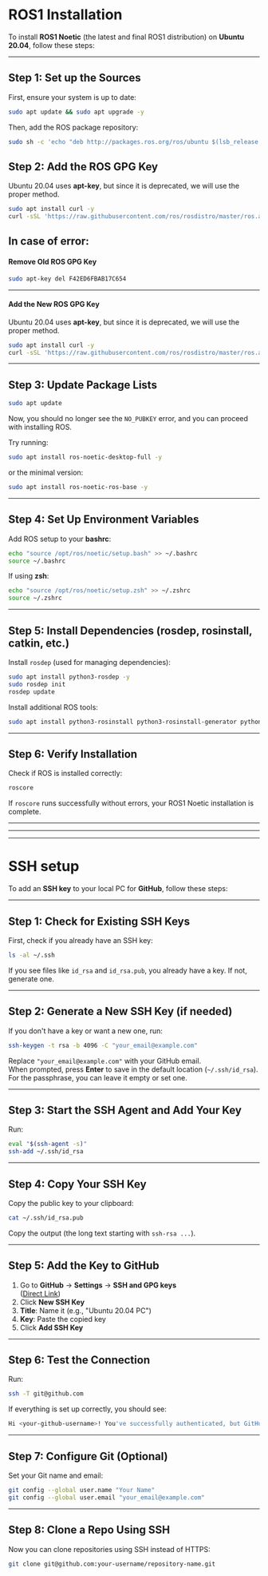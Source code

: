 # ROS1 Installation

To install **ROS1 Noetic** (the latest and final ROS1 distribution) on **Ubuntu 20.04**, follow these steps:

---

## **Step 1: Set up the Sources**
First, ensure your system is up to date:
```bash
sudo apt update && sudo apt upgrade -y
```
Then, add the ROS package repository:
```bash
sudo sh -c 'echo "deb http://packages.ros.org/ros/ubuntu $(lsb_release -sc) main" > /etc/apt/sources.list.d/ros-latest.list'
```

## **Step 2: Add the ROS GPG Key**
Ubuntu 20.04 uses **apt-key**, but since it is deprecated, we will use the proper method.

```bash
sudo apt install curl -y
curl -sSL 'https://raw.githubusercontent.com/ros/rosdistro/master/ros.asc' | sudo tee /etc/apt/trusted.gpg.d/ros.asc
```

## In case of error:
#### **Remove Old ROS GPG Key**
```bash
sudo apt-key del F42ED6FBAB17C654
```

---

#### **Add the New ROS GPG Key**
Ubuntu 20.04 uses **apt-key**, but since it is deprecated, we will use the proper method.

```bash
sudo apt install curl -y
curl -sSL 'https://raw.githubusercontent.com/ros/rosdistro/master/ros.asc' | sudo tee /etc/apt/trusted.gpg.d/ros.asc
```

---

## **Step 3: Update Package Lists**
```bash
sudo apt update
```

Now, you should no longer see the `NO_PUBKEY` error, and you can proceed with installing ROS.

Try running:
```bash
sudo apt install ros-noetic-desktop-full -y
```
or the minimal version:
```bash
sudo apt install ros-noetic-ros-base -y
```
---

## **Step 4: Set Up Environment Variables**
Add ROS setup to your **bashrc**:
```bash
echo "source /opt/ros/noetic/setup.bash" >> ~/.bashrc
source ~/.bashrc
```
If using **zsh**:
```bash
echo "source /opt/ros/noetic/setup.zsh" >> ~/.zshrc
source ~/.zshrc
```

---

## **Step 5: Install Dependencies (rosdep, rosinstall, catkin, etc.)**
Install `rosdep` (used for managing dependencies):
```bash
sudo apt install python3-rosdep -y
sudo rosdep init
rosdep update
```
Install additional ROS tools:
```bash
sudo apt install python3-rosinstall python3-rosinstall-generator python3-wstool build-essential -y
```

---

## **Step 6: Verify Installation**
Check if ROS is installed correctly:
```bash
roscore
```
If `roscore` runs successfully without errors, your ROS1 Noetic installation is complete.

---
---
---

# SSH setup

To add an **SSH key** to your local PC for **GitHub**, follow these steps:

---

## **Step 1: Check for Existing SSH Keys**
First, check if you already have an SSH key:
```bash
ls -al ~/.ssh
```
If you see files like `id_rsa` and `id_rsa.pub`, you already have a key. If not, generate one.

---

## **Step 2: Generate a New SSH Key (if needed)**
If you don't have a key or want a new one, run:
```bash
ssh-keygen -t rsa -b 4096 -C "your_email@example.com"
```
Replace `"your_email@example.com"` with your GitHub email.  
When prompted, press **Enter** to save in the default location (`~/.ssh/id_rsa`).  
For the passphrase, you can leave it empty or set one.

---

## **Step 3: Start the SSH Agent and Add Your Key**
Run:
```bash
eval "$(ssh-agent -s)"
ssh-add ~/.ssh/id_rsa
```

---

## **Step 4: Copy Your SSH Key**
Copy the public key to your clipboard:
```bash
cat ~/.ssh/id_rsa.pub
```
Copy the output (the long text starting with `ssh-rsa ...`).

---

## **Step 5: Add the Key to GitHub**
1. Go to **GitHub** → **Settings** → **SSH and GPG keys**  
   ([Direct Link](https://github.com/settings/keys))
2. Click **New SSH Key**  
3. **Title**: Name it (e.g., "Ubuntu 20.04 PC")  
4. **Key**: Paste the copied key  
5. Click **Add SSH Key**

---

## **Step 6: Test the Connection**
Run:
```bash
ssh -T git@github.com
```
If everything is set up correctly, you should see:
```bash
Hi <your-github-username>! You've successfully authenticated, but GitHub does not provide shell access.
```

---

## **Step 7: Configure Git (Optional)**
Set your Git name and email:
```bash
git config --global user.name "Your Name"
git config --global user.email "your_email@example.com"
```

---

## **Step 8: Clone a Repo Using SSH**
Now you can clone repositories using SSH instead of HTTPS:
```bash
git clone git@github.com:your-username/repository-name.git
```

